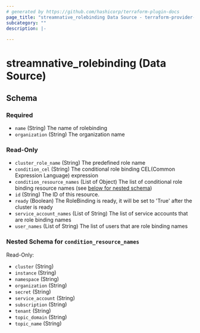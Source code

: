 ```yaml
---
# generated by https://github.com/hashicorp/terraform-plugin-docs
page_title: "streamnative_rolebinding Data Source - terraform-provider-streamnative"
subcategory: ""
description: |-
  
---
```


# streamnative_rolebinding (Data Source)





<!-- schema generated by tfplugindocs -->
## Schema

### Required

- `name` (String) The name of rolebinding
- `organization` (String) The organization name

### Read-Only

- `cluster_role_name` (String) The predefined role name
- `condition_cel` (String) The conditional role binding CEL(Common Expression Language) expression
- `condition_resource_names` (List of Object) The list of conditional role binding resource names (see [below for nested schema](#nestedatt--condition_resource_names))
- `id` (String) The ID of this resource.
- `ready` (Boolean) The RoleBinding is ready, it will be set to 'True' after the cluster is ready
- `service_account_names` (List of String) The list of service accounts that are role binding names
- `user_names` (List of String) The list of users that are role binding names

<a id="nestedatt--condition_resource_names"></a>
### Nested Schema for `condition_resource_names`

Read-Only:

- `cluster` (String)
- `instance` (String)
- `namespace` (String)
- `organization` (String)
- `secret` (String)
- `service_account` (String)
- `subscription` (String)
- `tenant` (String)
- `topic_domain` (String)
- `topic_name` (String)
